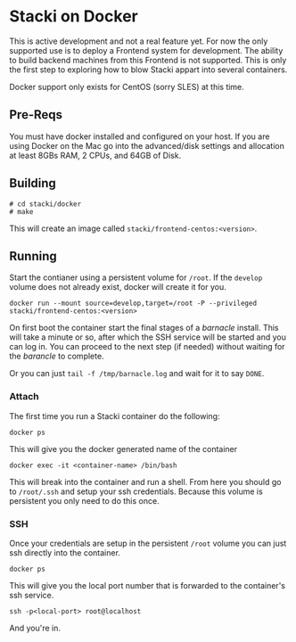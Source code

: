 # Stacki on Docker

This is active development and not a real feature yet. For now the
only supported use is to deploy a Frontend system for development. The
ability to build backend machines from this Frontend is not
supported. This is only the first step to exploring how to blow Stacki
appart into several containers.

Docker support only exists for CentOS (sorry SLES) at this time.

## Pre-Reqs

You must have docker installed and configured on your host. If you are
using Docker on the Mac go into the advanced/disk settings and
allocation at least 8GBs RAM, 2 CPUs, and 64GB of Disk.

## Building

```
# cd stacki/docker
# make
```

This will create an image called `stacki/frontend-centos:<version>`.

## Running

Start the contianer using a persistent volume for `/root`. If the
`develop` volume does not already exist, docker will create it for
you.

```
docker run --mount source=develop,target=/root -P --privileged stacki/frontend-centos:<version>
```

On first boot the container start the final stages of a *barnacle*
install. This will take a minute or so, after which the SSH service
will be started and you can log in. You can proceed to the next step
(if needed) without waiting for the *barancle* to complete.

Or you can just `tail -f /tmp/barnacle.log` and wait for it to say
`DONE`.


### Attach

The first time you run a Stacki container do the following:

```
docker ps
```

This will give you the docker generated name of the container

```
docker exec -it <container-name> /bin/bash
```

This will break into the container and run a shell. From here you
should go to `/root/.ssh` and setup your ssh credentials. Because this
volume is persistent you only need to do this once.

### SSH 

Once your credentials are setup in the persistent `/root` volume you
can just ssh directly into the container.

```
docker ps
```

This will give you the local port number that is forwarded to the container's ssh service.

```
ssh -p<local-port> root@localhost
```

And you're in.

